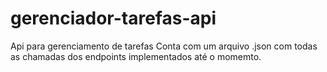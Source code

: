 # gerenciador-tarefas-api

Api para gerenciamento de tarefas
Conta com um arquivo .json com todas as chamadas dos endpoints implementados até o momemto.
